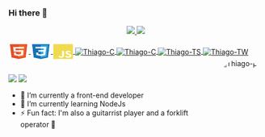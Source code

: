 ### Hi there 👋

<div align="center">
  <a href="https://github.com/ThiagoRazor">
  <img height="180em" src="https://github-readme-stats.vercel.app/api?username=ThiagoRazor&show_icons=true&theme=dark&include_all_commits=true&count_private=true"/>
  <img height="180em" src="https://github-readme-stats.vercel.app/api/top-langs/?username=ThiagoRazor&layout=compact&langs_count=7&theme=dark"/>
</div>

<div style="display: inline_block"><br>
  <img align="center" alt="Thiago-HTML" height="30" width="40" src="https://raw.githubusercontent.com/devicons/devicon/master/icons/html5/html5-original.svg">
  <img align="center" alt="Thiago-CSS" height="30" width="40" src="https://raw.githubusercontent.com/devicons/devicon/master/icons/css3/css3-original.svg">
  <img align="center" alt="Thiago-Js" height="30" width="40" src="https://raw.githubusercontent.com/devicons/devicon/master/icons/javascript/javascript-plain.svg">
  <img align="center" alt="Thiago-C" height="30" width="40" src="https://cdn.jsdelivr.net/gh/devicons/devicon/icons/c/c-original.svg" />     
  <img align="center" alt="Thiago-C" height="30" width="40" src="https://cdn.jsdelivr.net/gh/devicons/devicon/icons/bootstrap/bootstrap-original.svg" />
  <img align="center" alt="Thiago-TS" height="30" width="40" src="https://cdn.jsdelivr.net/gh/devicons/devicon/icons/typescript/typescript-original.svg" /> 
   <img align="center" alt="Thiago-TW" height="30" width="40" src="https://cdn.jsdelivr.net/gh/devicons/devicon/icons/tailwindcss/tailwindcss-plain.svg" />
          
          
  <img align="right" alt="Thiago-pic" height="150" style="border-radius:50px;" src="https://media.licdn.com/dms/image/D4D03AQEIt2xR2m-AOw/profile-displayphoto-shrink_200_200/0/1672543573653?e=1678320000&v=beta&t=sZ4eyQUyZ_arVl8I-3IReNy068Hq81zYoUtCVS6ghYs">
</div>

##

<div> 
  <a href="https://instagram.com/thiago.razor" target="_blank"><img src="https://img.shields.io/badge/-Instagram-%23E4405F?style=for-the-badge&logo=instagram&logoColor=white" target="_blank"></a> 
  <a href = "mailto:thiago.silva@ice.ufjf.br"https://img.shields.io/badge/-Gmail-%23333?style=for-the-badge&logo=gmail&logoColor=white" target="_blank"></a>
  <a href="https://www.linkedin.com/in/thiago-de-oliveira-da-silva-806772255" target="_blank"><img src="https://img.shields.io/badge/-LinkedIn-%230077B5?style=for-the-badge&logo=linkedin&logoColor=white" target="_blank"></a> 
  

 
</div>

- 🔭 I’m currently a front-end developer
- 🌱 I’m currently learning NodeJs
- ⚡ Fun fact: I'm also a guitarrist player and a forklift operator 🤣

